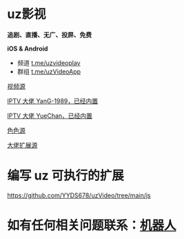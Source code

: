 # uz影视

**追剧、直播、无广、投屏、免费**

**iOS & Android**

- 频道 [t.me/uzvideoplay](https://t.me/uzvideoplay)
- 群组 [t.me/uzVideoApp](https://t.me/uzVideoApp)

[视频源](https://mirror.ghproxy.com/https://raw.githubusercontent.com/YYDS678/uzVideo/main/video_sources_default.json)

[IPTV 大佬 YanG-1989，已经内置](https://github.com/YanG-1989/m3u)

[IPTV 大佬 YueChan，已经内置](https://github.com/YueChan/Live)

[色色源](https://mirror.ghproxy.com/https://raw.githubusercontent.com/YYDS678/uzVideo/main/video_sources_sese.json)

[大佬扩展源](https://mirror.ghproxy.com/https://raw.githubusercontent.com/Yswag/uzVideo/main/js/spider_sources.json)

# 编写 uz 可执行的扩展

<https://github.com/YYDS678/uzVideo/tree/main/js>

# 如有任何相关问题联系：[机器人](https://t.me/uzVideoAppbot)
